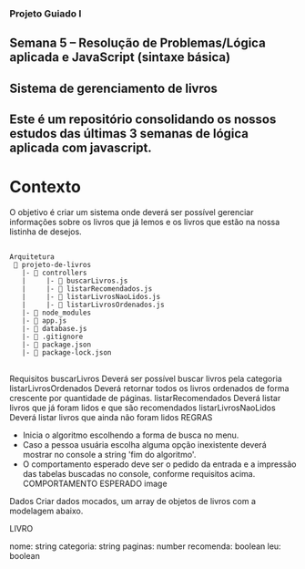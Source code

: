 ### Projeto Guiado I 
## Semana 5 – Resolução de Problemas/Lógica aplicada e JavaScript (sintaxe básica)


## Sistema de gerenciamento de livros
## Este é um repositório consolidando os nossos estudos das últimas 3 semanas de lógica aplicada com javascript.


# Contexto
O objetivo é criar um sistema onde deverá ser possível gerenciar informações sobre os livros que já lemos e os livros que estão na nossa listinha de desejos.


##


```
Arquitetura                                                  
 📁 projeto-de-livros
   |- 📁 controllers                                                                                                
   |     |- 📄 buscarLivros.js
   |     |- 📄 listarRecomendados.js
   |     |- 📄 listarLivrosNaoLidos.js
   |     |- 📄 listarLivrosOrdenados.js
   |- 📁 node_modules
   |- 📄 app.js
   |- 📄 database.js
   |- 📄 .gitignore
   |- 📄 package.json  
   |- 📄 package-lock.json

```
   
##


Requisitos
buscarLivros Deverá ser possível buscar livros pela categoria
 listarLivrosOrdenados Deverá retornar todos os livros ordenados de forma crescente por quantidade de páginas.
 listarRecomendados Deverá listar livros que já foram lidos e que são recomendados
 listarLivrosNaoLidos Deverá listar livros que ainda não foram lidos
REGRAS

- Inicia o algoritmo escolhendo a forma de busca no menu.
- Caso a pessoa usuária escolha alguma opção inexistente deverá mostrar no console a string 'fim do algoritmo'.
- O comportamento esperado deve ser o pedido da entrada e a impressão das tabelas buscadas no console, conforme requisitos acima.
COMPORTAMENTO ESPERADO image

Dados
Criar dados mocados, um array de objetos de livros com a modelagem abaixo.

LIVRO

nome: string
categoria: string
paginas: number
recomenda: boolean
leu: boolean
